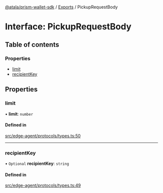 [@atala/prism-wallet-sdk](../README.md) / [Exports](../modules.md) / PickupRequestBody

# Interface: PickupRequestBody

## Table of contents

### Properties

- [limit](PickupRequestBody.md#limit)
- [recipientKey](PickupRequestBody.md#recipientkey)

## Properties

### limit

• **limit**: `number`

#### Defined in

[src/edge-agent/protocols/types.ts:50](https://github.com/hyperledger/identus-edge-agent-sdk-ts/blob/47157819fe5d19bccc5fcc542e98f32706bff6c2/src/edge-agent/protocols/types.ts#L50)

___

### recipientKey

• `Optional` **recipientKey**: `string`

#### Defined in

[src/edge-agent/protocols/types.ts:49](https://github.com/hyperledger/identus-edge-agent-sdk-ts/blob/47157819fe5d19bccc5fcc542e98f32706bff6c2/src/edge-agent/protocols/types.ts#L49)
